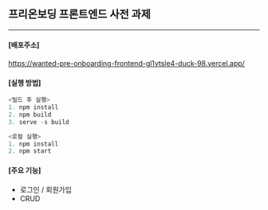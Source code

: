 ## 프리온보딩 프론트엔드 사전 과제

---

#### [배포주소]

https://wanted-pre-onboarding-frontend-gl1vtsle4-duck-98.vercel.app/

#### [실행 방법]

```js
<빌드 후 실행>
1. npm install
2. npm build
3. serve -s build

<로컬 실행>
1. npm install
2. npm start
```

#### [주요 기능]

- 로그인 / 회원가입
- CRUD
